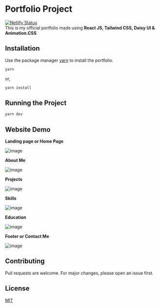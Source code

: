 # Portfolio Project

[![Netlify Status](https://api.netlify.com/api/v1/badges/b2604f53-a0e2-44bb-add8-e8ce4b7f8f6e/deploy-status)](https://app.netlify.com/projects/portfolio-of-bishal/deploys) <br />
This is my official portfolio made using **React JS, Tailwind CSS, Daisy UI & Animation.CSS**

## Installation

Use the package manager [yarn]([https://pip.pypa.io/en/stable/](https://yarnpkg.com/)) to install the portfolio.

```bash
yarn
```
or, <br>

```bash
yarn install
```

## Running the Project

```bash
yarn dev
```

## Website Demo

**Landing page or Home Page**

![image](https://github.com/user-attachments/assets/e7d56a7f-47d2-499a-82b6-6e32e76618ff)

**About Me**

![image](https://github.com/user-attachments/assets/9bbeae07-597e-4adf-a9fa-93db39704c57)

**Projects**

![image](https://github.com/user-attachments/assets/9d0c2299-376a-4b66-8a40-1ab36f5dddee)

**Skills**

![image](https://github.com/user-attachments/assets/5d727f6a-34bd-467f-9ffb-50b73c3beb82)

**Education**

![image](https://github.com/user-attachments/assets/d63324bd-9bf3-4ee1-a740-f12dd356c753)

**Footer or Contact Me**

![image](https://github.com/user-attachments/assets/28cbb2d7-c10f-4916-ac4d-a63120a0b735)


## Contributing

Pull requests are welcome. For major changes, please open an issue first.

## License

[MIT](https://choosealicense.com/licenses/mit/)
